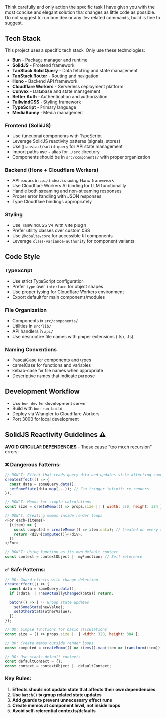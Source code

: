Think carefully and only action the specific task I have given you with the most concise and elegant solution that changes as little code as possible.
Do not suggest to run bun dev or any dev related commands, build is fine to suggest.

## Tech Stack
This project uses a specific tech stack. Only use these technologies:
- **Bun** - Package manager and runtime
- **SolidJS** - Frontend framework
- **TanStack Solid Query** - Data fetching and state management
- **TanStack Router** - Routing and navigation
- **Hono** - Backend API framework
- **Cloudflare Workers** - Serverless deployment platform
- **Convex** - Database and state management
- **Better Auth** - Authentication and authorization
- **TailwindCSS** - Styling framework
- **TypeScript** - Primary language
- **MediaBunny** - Media management

### Frontend (SolidJS)
- Use functional components with TypeScript
- Leverage SolidJS reactivity patterns (signals, stores)
- Use `@tanstack/solid-query` for API state management
- Import paths use `~` alias for `./src` directory
- Components should be in `src/components/` with proper organization

### Backend (Hono + Cloudflare Workers)
- API routes in `api/index.ts` using Hono framework
- Use Cloudflare Workers AI binding for LLM functionality
- Handle both streaming and non-streaming responses
- Proper error handling with JSON responses
- Type Cloudflare bindings appropriately

### Styling
- Use TailwindCSS v4 with Vite plugin
- Prefer utility classes over custom CSS
- Use `@kobalte/core` for accessible UI components
- Leverage `class-variance-authority` for component variants

## Code Style

### TypeScript
- Use strict TypeScript configuration
- Prefer `type` over `interface` for object shapes
- Use proper typing for Cloudflare Workers environment
- Export default for main components/modules

### File Organization
- Components in `src/components/`
- Utilities in `src/lib/`
- API handlers in `api/`
- Use descriptive file names with proper extensions (.tsx, .ts)

### Naming Conventions
- PascalCase for components and types
- camelCase for functions and variables
- kebab-case for file names when appropriate
- Descriptive names that indicate purpose

## Development Workflow
- Use `bun dev` for development server
- Build with `bun run build`
- Deploy via Wrangler to Cloudflare Workers
- Port 3000 for local development

## SolidJS Reactivity Guidelines ⚠️

**AVOID CIRCULAR DEPENDENCIES** - These cause "too much recursion" errors:

### ❌ Dangerous Patterns:
```javascript
// DON'T: Effect that reads query data and updates state affecting same query
createEffect(() => {
  const data = someQuery.data();
  setSomeState(data.map(...)); // Can trigger infinite re-renders
});

// DON'T: Memos for simple calculations
const size = createMemo(() => props.size || { width: 320, height: 384 });

// DON'T: Creating memos inside render loops
<For each={items}>
  {(item) => {
    const computed = createMemo(() => item.data); // Created on every render!
    return <div>{computed()}</div>;
  }}
</For>

// DON'T: Using function as its own default context
const context = contextObject || myFunction; // Self-reference
```

### ✅ Safe Patterns:
```javascript
// DO: Guard effects with change detection
createEffect(() => {
  const data = someQuery.data();
  if (!data || !hasActuallyChanged(data)) return;

  batch(() => { // Group state updates
    setSomeState(newValue);
    setOtherState(otherValue);
  });
});

// DO: Simple functions for basic calculations
const size = () => props.size || { width: 320, height: 384 };

// DO: Create memos outside render loops
const computed = createMemo(() => items().map(item => transform(item)));

// DO: Use stable default contexts
const defaultContext = {};
const context = contextObject || defaultContext;
```

### Key Rules:
1. **Effects should not update state that affects their own dependencies**
2. **Use `batch()` to group related state updates**
3. **Add guards to prevent unnecessary effect runs**
4. **Create memos at component level, not inside loops**
5. **Avoid self-referential contexts/defaults**
